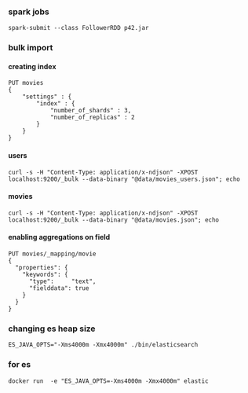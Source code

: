 ### spark jobs
```
spark-submit --class FollowerRDD p42.jar

```


### bulk import
#### creating index
```
PUT movies
{
    "settings" : {
        "index" : {
            "number_of_shards" : 3, 
            "number_of_replicas" : 2 
        }
    }
}
```

#### users
```
curl -s -H "Content-Type: application/x-ndjson" -XPOST localhost:9200/_bulk --data-binary "@data/movies_users.json"; echo

```

#### movies
```
curl -s -H "Content-Type: application/x-ndjson" -XPOST localhost:9200/_bulk --data-binary "@data/movies.json"; echo

```

#### enabling aggregations on field
```
PUT movies/_mapping/movie
{
  "properties": {
    "keywords": { 
      "type":     "text",
      "fielddata": true
    }
  }
}
```

### changing es heap size
```
ES_JAVA_OPTS="-Xms4000m -Xmx4000m" ./bin/elasticsearch
```

### for es
```
docker run  -e "ES_JAVA_OPTS=-Xms4000m -Xmx4000m" elastic
```